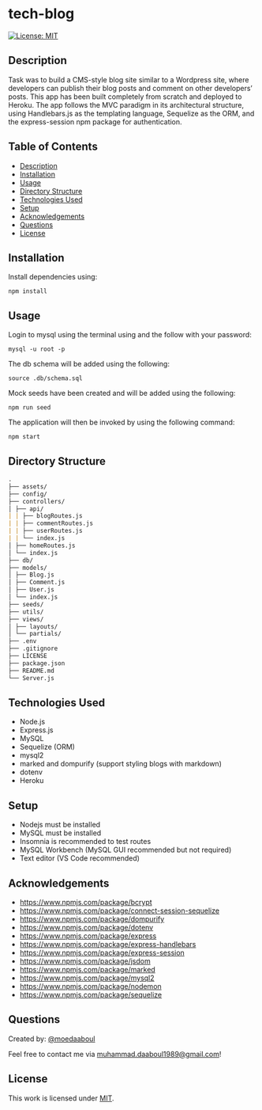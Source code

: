 # tech-blog

[![License: MIT](https://img.shields.io/badge/License-MIT-yellow.svg)](https://opensource.org/licenses/MIT)

## Description

Task was to build a CMS-style blog site similar to a Wordpress site, where developers can publish their blog posts and comment on other developers’ posts. This app has been built completely from scratch and deployed to Heroku. The app follows the MVC paradigm in its architectural structure, using Handlebars.js as the templating language, Sequelize as the ORM, and the express-session npm package for authentication.

## Table of Contents

- [Description](#description)
- [Installation](#installation)
- [Usage](#usage)
- [Directory Structure](#directory-structure)
- [Technologies Used](#technologies-used)
- [Setup](#setup)
- [Acknowledgements](#acknowledgements)
- [Questions](#questions)
- [License](#license)

## Installation

​Install dependencies using:

    npm install

## Usage

Login to mysql using the terminal using and the follow with your password:

    mysql -u root -p

The db schema will be added using the following:

```mysql
source .db/schema.sql

```

Mock seeds have been created and will be added using the following:

    npm run seed

The application will then be invoked by using the following command:

    npm start

## Directory Structure

```md
.
├── assets/
├── config/
├── controllers/
│ ├── api/
| | ├── blogRoutes.js
| | ├── commentRoutes.js
| | ├── userRoutes.js
| | └── index.js
│ ├── homeRoutes.js
│ └── index.js
├── db/
├── models/
│ ├── Blog.js
│ ├── Comment.js
│ ├── User.js
│ └── index.js
├── seeds/
├── utils/
├── views/
│ ├── layouts/
│ └── partials/
├── .env
├── .gitignore
├── LICENSE
├── package.json
├── README.md
└── Server.js
```

## Technologies Used

- Node.js
- Express.js
- MySQL
- Sequelize (ORM)
- mysql2
- marked and dompurify (support styling blogs with markdown)
- dotenv
- Heroku

## Setup

- Nodejs must be installed
- MySQL must be installed
- Insomnia is recommended to test routes
- MySQL Workbench (MySQL GUI recommended but not required)
- Text editor (VS Code recommended)

## Acknowledgements

- https://www.npmjs.com/package/bcrypt
- https://www.npmjs.com/package/connect-session-sequelize
- https://www.npmjs.com/package/dompurify
- https://www.npmjs.com/package/dotenv
- https://www.npmjs.com/package/express
- https://www.npmjs.com/package/express-handlebars
- https://www.npmjs.com/package/express-session
- https://www.npmjs.com/package/jsdom
- https://www.npmjs.com/package/marked
- https://www.npmjs.com/package/mysql2
- https://www.npmjs.com/package/nodemon
- https://www.npmjs.com/package/sequelize

## Questions

Created by: [@moedaaboul](https://github.com/moedaaboul)

Feel free to contact me via [muhammad.daaboul1989@gmail.com](muhammad.daaboul1989@gmail.com)!

## License

This work is licensed under
[MIT](#).
